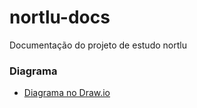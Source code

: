 # nortlu-docs
Documentação do projeto de estudo nortlu


### Diagrama
- [Diagrama no Draw.io](https://app.diagrams.net/#Hpasteleiros%2Fnortlu-docs%2Fmain%2Fdiagrama.drawio)


